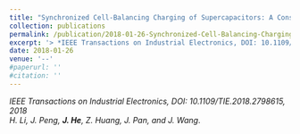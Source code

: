 ```yaml
---
title: "Synchronized Cell-Balancing Charging of Supercapacitors: A Consensus-Based Approach"
collection: publications
permalink: /publication/2018-01-26-Synchronized-Cell-Balancing-Charging/
excerpt: '> *IEEE Transactions on Industrial Electronics, DOI: 10.1109/TIE.2018.2798615, 2018*<br>*H. Li, J. Peng, **J. He**, Z. Huang, J. Pan, and J. Wang*.'
date: 2018-01-26
venue: '--'
#paperurl: ''
#citation: ''
---
```

*IEEE Transactions on Industrial Electronics, DOI: 10.1109/TIE.2018.2798615, 2018*  
*H. Li, J. Peng, **J. He**, Z. Huang, J. Pan, and J. Wang*.